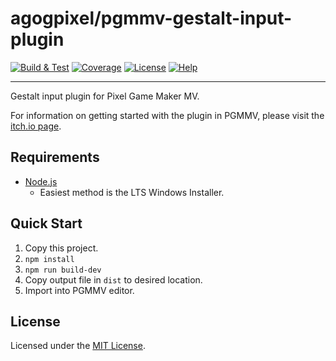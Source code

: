 # agogpixel/pgmmv-gestalt-input-plugin

[![Build & Test](https://github.com/agogpixel/pgmmv-gestalt-input-plugin/actions/workflows/build-and-test.yml/badge.svg)](https://github.com/agogpixel/pgmmv-gestalt-input-plugin/actions/workflows/build-and-test.yml)
[![Coverage](https://img.shields.io/endpoint?url=https://gist.githubusercontent.com/kidthales/8783260504aa23bb1c4dd36f0ba3be01/raw/pgmmv-gestalt-input-plugin__heads_main.json)](https://agogpixel.github.io/pgmmv-gestalt-input-plugin/coverage)
[![License](https://img.shields.io/badge/License-MIT-blue)](https://github.com/agogpixel/pgmmv-gestalt-input-plugin/blob/main/LICENSE)
[![Help](https://img.shields.io/badge/Help-en-blue)](https://github.com/agogpixel/pgmmv-gestalt-input-plugin/blob/main/src/locale/en/help.md)

<hr>

Gestalt input plugin for Pixel Game Maker MV.

For information on getting started with the plugin in PGMMV, please visit the [itch.io page](https://agogpixel.itch.io/pgmmv-gestalt-input-plugin).

## Requirements

-   [Node.js](https://nodejs.org/en/download/)
    -   Easiest method is the LTS Windows Installer.

## Quick Start

1. Copy this project.
2. `npm install`
3. `npm run build-dev`
4. Copy output file in `dist` to desired location.
5. Import into PGMMV editor.

## License

Licensed under the [MIT License](./LICENSE).
